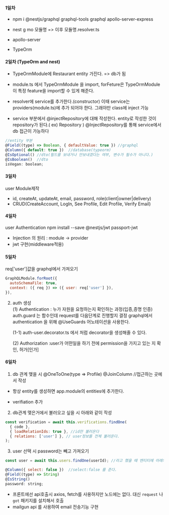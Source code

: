 #### 1일차

- npm i @nestjs/graphql graphql-tools graphql apollo-server-express

- nest g mo 모듈명 => 이후 모듈명.resolver.ts

- apollo-server

- TypeOrm

#### 2일차 (TypeOrm and nest)

- TypeOrmModule에 Restaurant entity 가진다. => db가 됨

- module.ts 에서 TypeOrmModule 을 import, forFeture은 TypeOrmModule이 특정 feature을 import할 수 있게 해준다.

- resolver에 service를 추가한다.(constructor) 이때 service는 providers(module.ts)에 추가 되어야 한다. 그래야만 class에 inject 가능

- service 부분에서 @injectRepository에 대해 작성한다. entity로 작성한 것이 repository가 된다.( ex) Repository<Restaurant> )
  @InjectRepository를 통해 service에서 db 접근이 가능하다

```javascript
//entity 부분
@Field((type) => Boolean, { defaultValue: true }) //graphql
@Column({ default: true })  //database(typeorm)
@IsOptional() //dto(필드를 보내거나 안보내겠다는 여부, 변수가 필수가 아니다.)
@IsBoolean()  //dto
isVegan: boolean;
```

#### 3일차

user Module제작

- id, createAt, updateAt, email, password, role(client|owner|delivery)
- CRUD(CreateAccount, LogIn, See Profile, Edit Profile, Verify Email)

#### 4일차

user Authentication
npm install --save @nestjs/jwt passport-jwt

- Injection 의 원리 : module -> provider
- jwt 구현(middleware적용)

#### 5일차

req['user']값을 graphql에서 가져오기

```javascript
GraphQLModule.forRoot({
  autoSchemaFile: true,
  context: ({ req }) => ({ user: req['user'] }),
}),
```

2. auth 생성  
   (1) Authentication : 누가 자원을 요청하는지 확인하는 과정(입증,증명 인증)  
   auth.guard 는 함수인데 request를 다음단계로 진행할지 결정
   graphql에서 authentication 을 위해 @UseGuards 어노테이션을 사용한다.

   (1-1) auth-user.decorator.ts 에서 처럼 decorator을 생성해줄 수 있다.

   (2) Authorization :user가 어떤일을 하기 전에 permission을 가지고 있는 지 확인, 허가[인가]

<!-- {
  "x-jwt" : "eyJhbGciOiJIUzI1NiIsInR5cCI6IkpXVCJ9.eyJpZCI6MiwiaWF0IjoxNjE3Mjg4NTY5fQ.53yXqQRQRyNrWdxYILPE-ruNb3frGv6ZUKUK66HSL8E"
} -->

#### 6일차

1. db 관계 맺을 시
   @OneToOne(type => Profile)
   @JoinColumn //접근하는 곳에서 작성

- 항상 entity를 생성하면 app.module의 entities에 추가한다.

- verifiation 추가

2. db관계 맺은거에서 불러오고 싶을 시 아래와 같이 작성

```javascript
const verification = await this.verifications.findOne(
  { code },
  { loadRelationIds: true }, //id만 불러온다
  { relations: ['user'] }, // user정보를 전체 불러온다.
);
```

3. user 선택 시 password는 빼고 가져오기

```javascript
const user = await this.users.findOne(userId); //라고 했을 때 엔티티에 아래와 같이 주면 된다.

@Column({ select: false })  //select:false 를 준다.
@Field((type) => String)
@IsString()
password: string;

```

- 프론트에선 api호출시 axios, fetch를 사용하지만 노드에는 없다. 대신 `request` 나 `got` 패키지를 설치해서 호출
- mailgun api 를 사용하여 email 전송기능 구현
